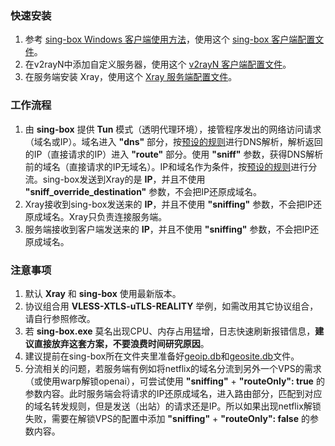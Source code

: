 ### 快速安装

1. 参考 [sing-box Windows 客户端使用方法](https://github.com/chika0801/sing-box-examples/blob/main/Tun/README.md)，使用这个 [sing-box 客户端配置文件](https://github.com/chika0801/Xray-install/blob/main/Tun/sing-box_client_config.json)。
2. 在v2rayN中添加自定义服务器，使用这个 [v2rayN 客户端配置文件](https://github.com/chika0801/Xray-install/blob/main/Tun/v2rayN_client_config.json)。
3. 在服务端安装 Xray，使用这个 [Xray 服务端配置文件](https://github.com/chika0801/Xray-install/blob/main/Tun/Xray_server_config.json)。

### 工作流程

1. 由 **sing-box** 提供 **Tun** 模式（透明代理环境），接管程序发出的网络访问请求（域名或IP）。域名进入 **"dns"** 部分，按[预设的规则](https://github.com/chika0801/Xray-install/blob/main/Tun/sing-box_client_config.json#L26)进行DNS解析，解析返回的IP（直接请求的IP）进入 **"route"** 部分。使用 **"sniff"** 参数，获得DNS解析前的域名（直接请求的IP无域名）。IP和域名作为条件，按[预设的规则](https://github.com/chika0801/Xray-install/blob/main/Tun/sing-box_client_config.json#L62)进行分流。sing-box发送到Xray的是 **IP**，并且不使用 **"sniff_override_destination"** 参数，不会把IP还原成域名。
2. Xray接收到sing-box发送来的 **IP**，并且不使用 **"sniffing"** 参数，不会把IP还原成域名。Xray只负责连接服务端。
3. 服务端接收到客户端发送来的 **IP**，并且不使用 **"sniffing"** 参数，不会把IP还原成域名。

### 注意事项

1. 默认 **Xray** 和 **sing-box** 使用最新版本。
2. 协议组合用 **VLESS-XTLS-uTLS-REALITY** 举例，如需改用其它协议组合，请自行参照修改。
3. 若 **sing-box.exe** 莫名出现CPU、内存占用猛增，日志快速刷新报错信息，**建议直接放弃这套方案，不要浪费时间研究原因**。
4. 建议提前在sing-box所在文件夹里准备好[geoip.db](https://github.com/soffchen/sing-geoip/releases)和[geosite.db](https://github.com/soffchen/sing-geoip/releases)文件。
5. 分流相关的问题，若服务端有例如将netflix的域名分流到另外一个VPS的需求（或使用warp解锁openai），可尝试使用 **"sniffing"** + **"routeOnly": true** 的参数内容。此时服务端会将请求的IP还原成域名，进入路由部分，匹配到对应的域名转发规则，但是发送（出站）的请求还是IP。所以如果出现netflix解锁失败，需要在解锁VPS的配置中添加 **"sniffing"** + **"routeOnly": false** 的参数内容。
